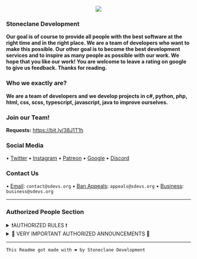 <p align="center">
<img src="https://user-images.githubusercontent.com/81481526/171454020-7a4b483b-e273-4224-a015-5c9dc9d6c449.gif" />
</p>

### Stoneclane Development

**Our goal is of course to provide all people with the best software at the right time and in the right place. We are a team of developers who want to make this possible. Our other goal is to become the best development services and to inspire as many people as possible with our work. We hope that you like our work! You are welcome to leave a rating on google to give us feedback. Thanks for reading.**

### Who we exactly are?
**We are a team of developers and we develop projects in c#, python, php, html, css, scss, typescript, javascript, java to improve ourselves.**

### Join our Team!
**Requests:** https://bit.ly/38J1T1h

### Social Media
• [Twitter](https://twitter.com/StoneclaneD)
• [Instagram](https://instagram.com/stoneclane.devs)
• [Patreon](https://patreon.com/sdevs)
• [Google](https://bit.ly/3vqdVnV)
• [Discord](https://discord.gg/M7kaJDZtyY)

### Contact Us
• [Email](mailto://contact@sdevs.org): ``contact@sdevs.org``
• [Ban Appeals](mailto://appeals@sdevs.org): ``appeals@sdevs.org``
• [Business](mailto://business@sdevs.org): ``business@sdevs.org``

-------------------------------------------------
### Authorized People Section
<details><summary>❗AUTHORIZED RULES ❗</summary>
  
 ### Hello, Authorities. 

**Here are the rules you have to follow. No one can change the rules except @JanjyTapYT.**

1. Be respectful and don't insult people. 
2. Do not create unnecessary files. 
3. Try to provide the best service to members. **

**It will stay that way as long as the rules don't change. Sanctions are imposed on the changer.**
</details>

<details><summary>📢 VERY IMPORTANT AUTHORIZED ANNOUNCEMENTS 📢 </summary>
  
## May 2022
  **There is no announcement at the moment, it will be written here in the future.**
## June 2022
  **There is no announcement at the moment, it will be written here in the future.**
## July 2022
  * As Stoneclane Development, we support Ukraine. [click to support](https://stand-with-ukraine.pp.ua) - HeyTürkiye (11:07 UTC+3 29 July 2022, Friday)
  
</details>

-------------------------------------------------

```
This Readme got made with ❤️ by Stoneclane Development
``` 
